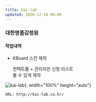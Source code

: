```yaml
---
title: Kai-lab
updated: 2020-12-19 00:00
---
```


### 대한명품감정원
  
#### 작업내역
- KBoard 스킨 제작
  
	 컨텍트폼 + 관리자만 신청 리스트  
	 볼 수 있게 제작  
  
![kai-lab](https://github.com/project0210/project0210.github.io/blob/master/_posts/kai-lab/001.png?raw=true){: width="100%" height="auto"}
  
	URL: http://kai-lab.co.kr/